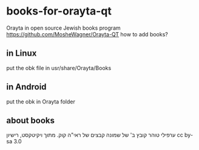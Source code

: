 # books-for-orayta-qt
Orayta in open source Jewish books program
https://github.com/MosheWagner/Orayta-QT
how to add books?
## in Linux 
put the obk file in usr/share/Orayta/Books
## in Android
put the obk in Orayta folder
## about books
ערפילי טוהר
קובץ ב' של שמונה קבצים של ראי"ה קוק.
מתוך ויקיטקסט, רישיון cc by-sa 3.0
